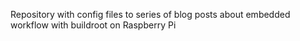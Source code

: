 Repository with config files to series of blog posts about embedded workflow with buildroot on Raspberry Pi
